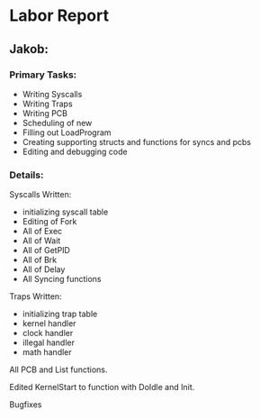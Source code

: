 # Labor Report
## Jakob:
### Primary Tasks:
- Writing Syscalls
- Writing Traps
- Writing PCB
- Scheduling of new 
- Filling out LoadProgram
- Creating supporting structs and functions for syncs and pcbs
- Editing and debugging code

### Details:
Syscalls Written:
- initializing syscall table
- Editing of Fork
- All of Exec
- All of Wait
- All of GetPID
- All of Brk
- All of Delay
- All Syncing functions

Traps Written:
- initializing trap table
- kernel handler
- clock handler
- illegal handler
- math handler

All PCB and List functions.

Edited KernelStart to function with DoIdle and Init.

Bugfixes
